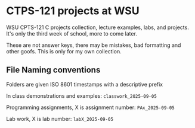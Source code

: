 # CTPS-121 projects at WSU

WSU CPTS-121 C projects collection, lecture examples, labs, and projects. It's only the third week of school, more to come later. 

These are not answer keys, there may be mistakes, bad formatting and other goofs. This is only for my own collection. 

## File Naming conventions 

Folders are given ISO 8601 timestamps with a descriptive prefix

In class demonstrations and examples: 
`classwork_2025-09-05`

Programming assignments, X is assignment number: 
`PAx_2025-09-05`

Lab work, X is lab number: 
`labX_2025-09-05`

